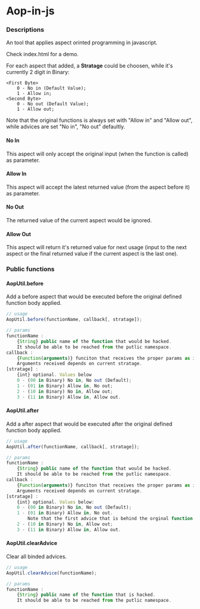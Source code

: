 Aop-in-js
=========

### Descriptions
An tool that applies aspect orinted programming in javascript.

Check index.html for a demo.

For each aspect that added, a <b>Stratage</b> could be choosen, while it's currently 2 digit in Binary:

    <First Byte> 
        0 - No in (Default Value);
        1 - Allow in;
    <Second Byte> 
        0 - No out (Default Value);
        1 - Allow out;

Note that the original functions is always set with "Allow in" and "Allow out", while advices are set "No in", "No out" defaultly.

#### No In

This aspect will only accept the original input (when the function is called) as parameter.

#### Allow In

This aspect will accept the latest returned value (from the aspect before it) as parameter.

#### No Out

The returned value of the current aspect would be ignored.

#### Allow Out

This aspect will return it's returned value for next usage (input to the next aspect or the final returned value if the current aspect is the last one).

### Public functions

#### AopUtil.before
Add a before aspect that would be executed before the original defined function body applied.

```js
// usage
AopUtil.before(functionName, callback[, stratage]);

// params
functionName : 
    {String} public name of the function that would be hacked. 
    It should be able to be reached from the putlic namespace.
callback : 
    {Function(arguments)} funciton that receives the proper params as input. 
    Arguments received depends on current stratage.
[stratage] : 
    {int} optional. Values below
    0 - (00 in Binary) No in, No out (Default);
    1 - (01 in Binary) Allow in, No out;
    2 - (10 in Binary) No in, Allow out;
    3 - (11 in Binary) Allow in, Allow out.
```

#### AopUtil.after
Add a after aspect that would be executed after the original defined function body applied.
    
```js
// usage
AopUtil.after(functionName, callback[, stratage]);

// params
functionName : 
    {String} public name of the function that would be hacked. 
    It should be able to be reached from the putlic namespace.
callback : 
    {Function(arguments)} funciton that receives the proper params as input. 
    Arguments received depends on current stratage.
[stratage] : 
    {int} optional. Values below:
    0 - (00 in Binary) No in, No out (Default);
    1 - (01 in Binary) Allow in, No out. 
        Note that the first advice that is behind the orginal function which allows input always received 1 param;
    2 - (10 in Binary) No in, Allow out;
    3 - (11 in Binary) Allow in, Allow out.
```

#### AopUtil.clearAdvice
Clear all binded advices.

```js
// usage
AopUtil.clearAdvice(functionName);

// params
functionName : 
    {String} public name of the function that is hacked. 
    It should be able to be reached from the putlic namespace.